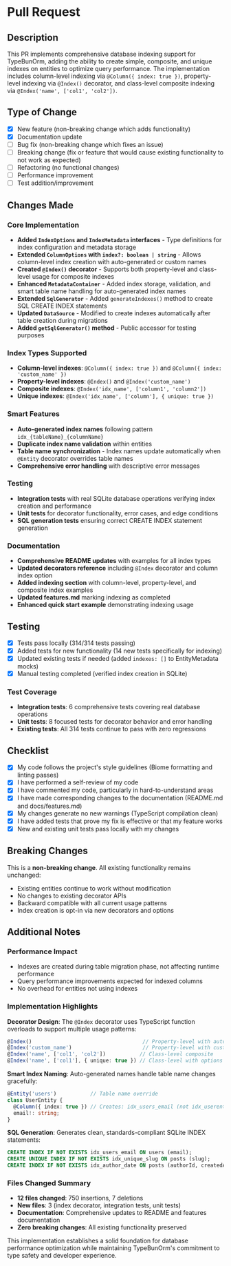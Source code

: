# Pull Request

## Description

This PR implements comprehensive database indexing support for TypeBunOrm, adding the ability to create simple, composite, and unique indexes on entities to optimize query performance. The implementation includes column-level indexing via `@Column({ index: true })`, property-level indexing via `@Index()` decorator, and class-level composite indexing via `@Index('name', ['col1', 'col2'])`.

## Type of Change

- [x] New feature (non-breaking change which adds functionality)
- [x] Documentation update
- [ ] Bug fix (non-breaking change which fixes an issue)
- [ ] Breaking change (fix or feature that would cause existing functionality to not work as expected)
- [ ] Refactoring (no functional changes)
- [ ] Performance improvement
- [ ] Test addition/improvement

## Changes Made

### Core Implementation
- **Added `IndexOptions` and `IndexMetadata` interfaces** - Type definitions for index configuration and metadata storage
- **Extended `ColumnOptions` with `index?: boolean | string`** - Allows column-level index creation with auto-generated or custom names
- **Created `@Index()` decorator** - Supports both property-level and class-level usage for composite indexes
- **Enhanced `MetadataContainer`** - Added index storage, validation, and smart table name handling for auto-generated index names
- **Extended `SqlGenerator`** - Added `generateIndexes()` method to create SQL CREATE INDEX statements
- **Updated `DataSource`** - Modified to create indexes automatically after table creation during migrations
- **Added `getSqlGenerator()` method** - Public accessor for testing purposes

### Index Types Supported
- **Column-level indexes**: `@Column({ index: true })` and `@Column({ index: 'custom_name' })`
- **Property-level indexes**: `@Index()` and `@Index('custom_name')`
- **Composite indexes**: `@Index('idx_name', ['column1', 'column2'])`
- **Unique indexes**: `@Index('idx_name', ['column'], { unique: true })`

### Smart Features
- **Auto-generated index names** following pattern `idx_{tableName}_{columnName}`
- **Duplicate index name validation** within entities
- **Table name synchronization** - Index names update automatically when `@Entity` decorator overrides table names
- **Comprehensive error handling** with descriptive error messages

### Testing
- **Integration tests** with real SQLite database operations verifying index creation and performance
- **Unit tests** for decorator functionality, error cases, and edge conditions
- **SQL generation tests** ensuring correct CREATE INDEX statement generation

### Documentation
- **Comprehensive README updates** with examples for all index types
- **Updated decorators reference** including `@Index` decorator and column index option
- **Added indexing section** with column-level, property-level, and composite index examples
- **Updated features.md** marking indexing as completed
- **Enhanced quick start example** demonstrating indexing usage

## Testing

- [x] Tests pass locally (314/314 tests passing)
- [x] Added tests for new functionality (14 new tests specifically for indexing)
- [x] Updated existing tests if needed (added `indexes: []` to EntityMetadata mocks)
- [x] Manual testing completed (verified index creation in SQLite)

### Test Coverage
- **Integration tests**: 6 comprehensive tests covering real database operations
- **Unit tests**: 8 focused tests for decorator behavior and error handling
- **Existing tests**: All 314 tests continue to pass with zero regressions

## Checklist

- [x] My code follows the project's style guidelines (Biome formatting and linting passes)
- [x] I have performed a self-review of my code
- [x] I have commented my code, particularly in hard-to-understand areas
- [x] I have made corresponding changes to the documentation (README.md and docs/features.md)
- [x] My changes generate no new warnings (TypeScript compilation clean)
- [x] I have added tests that prove my fix is effective or that my feature works
- [x] New and existing unit tests pass locally with my changes

## Breaking Changes

This is a **non-breaking change**. All existing functionality remains unchanged:
- Existing entities continue to work without modification
- No changes to existing decorator APIs
- Backward compatible with all current usage patterns
- Index creation is opt-in via new decorators and options

## Additional Notes

### Performance Impact
- Indexes are created during table migration phase, not affecting runtime performance
- Query performance improvements expected for indexed columns
- No overhead for entities not using indexes

### Implementation Highlights

**Decorator Design**: The `@Index` decorator uses TypeScript function overloads to support multiple usage patterns:
```typescript
@Index()                                    // Property-level with auto name
@Index('custom_name')                       // Property-level with custom name  
@Index('name', ['col1', 'col2'])           // Class-level composite
@Index('name', ['col1'], { unique: true }) // Class-level with options
```

**Smart Index Naming**: Auto-generated names handle table name changes gracefully:
```typescript
@Entity('users')           // Table name override
class UserEntity {
  @Column({ index: true }) // Creates: idx_users_email (not idx_userentity_email)
  email!: string;
}
```

**SQL Generation**: Generates clean, standards-compliant SQLite INDEX statements:
```sql
CREATE INDEX IF NOT EXISTS idx_users_email ON users (email);
CREATE UNIQUE INDEX IF NOT EXISTS idx_unique_slug ON posts (slug);
CREATE INDEX IF NOT EXISTS idx_author_date ON posts (authorId, createdAt);
```

### Files Changed Summary
- **12 files changed**: 750 insertions, 7 deletions
- **New files**: 3 (index decorator, integration tests, unit tests)
- **Documentation**: Comprehensive updates to README and features documentation
- **Zero breaking changes**: All existing functionality preserved

This implementation establishes a solid foundation for database performance optimization while maintaining TypeBunOrm's commitment to type safety and developer experience.